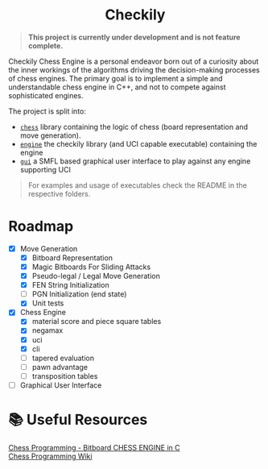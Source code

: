 <h1 align="center">Checkily</h1>

> **This project is currently under development and is not feature complete.**

Checkily Chess Engine is a personal endeavor born out of a curiosity about the inner workings of the algorithms driving the decision-making processes of chess engines.
The primary goal is to implement a simple and understandable chess engine in C++, and not to compete against sophisticated engines.

The project is split into:
- [`chess`](https://github.com/nikolausrauch/checkily/tree/main/chess) library containing the logic of chess (board representation and move generation).
- [`engine`](https://github.com/nikolausrauch/checkily/tree/main/engine) the checkily library (and UCI capable executable) containing the engine
- [`gui`]() a SMFL based graphical user interface to play against any engine supporting UCI

> For examples and usage of executables check the README in the respective folders.

# Roadmap

- [x] Move Generation
    - [x] Bitboard Representation
    - [x] Magic Bitboards For Sliding Attacks
    - [x] Pseudo-legal / Legal Move Generation
    - [x] FEN String Initialization 
    - [ ] PGN Initialization (end state)
    - [x] Unit tests
- [x] Chess Engine
    - [x] material score and piece square tables 
    - [x] negamax
    - [x] uci
    - [x] cli 
    - [ ] tapered evaluation
    - [ ] pawn advantage
    - [ ] transposition tables
- [ ] Graphical User Interface

# :books: Useful Resources
[Chess Programming - Bitboard CHESS ENGINE in C](https://youtube.com/playlist?list=PLmN0neTso3Jxh8ZIylk74JpwfiWNI76Cs)   
[Chess Programming Wiki](https://www.chessprogramming.org/Main_Page)